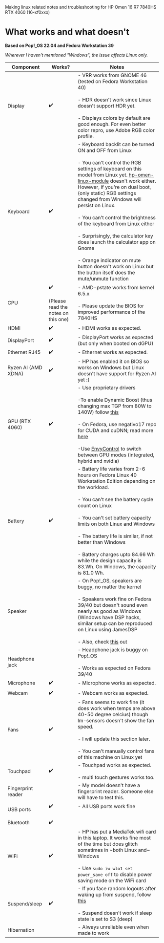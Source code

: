Making linux related notes and troubleshooting for HP Omen 16 R7 7840HS RTX 4060 (16-xf0xxx) 

# What works and what doesn't

**Based on Pop!_OS 22.04 and Fedora Workstation 39**  

*Wherever I haven't mentioned "Windows", the issue affects Linux only.*

| Component | Works? | Notes |
| --------- | ------ | ----- |
| Display | :heavy_check_mark: |  - VRR works from GNOME 46 (tested on Fedora Workstation 40) <br><br> - HDR doesn't work since Linux doesn't support HDR yet. <br><br> - Displays colors by default are good enough. For even better color repro, use Adobe RGB color profile. | 
| Keyboard | :heavy_check_mark: | - Keyboard backlit can be turned ON and OFF from Linux <br><br> - You can't control the RGB settings of keyboard on this model from Linux yet. [hp-omen-linux-module](https://github.com/pelrun/hp-omen-linux-module) doesn't work either. However, if you're on dual boot, (only static) RGB settings changed from Windows will persist on Linux. <br><br> - You can't control the brightness of the keyboard from Linux either <br><br> - Surprisingly, the calculator key does launch the calculator app on Gnome <br><br> - Orange indicator on mute button doesn't work on Linux but the button itself does the mute/unmute function | 
| CPU | :heavy_check_mark: <br><br> (Please read the notes on this one) |  - AMD-pstate works from kernel 6.5.x <br><br> - Please update the BIOS for improved performance of the 7840HS| 
| HDMI | :heavy_check_mark: | - HDMI works as expected. |
| DisplayPort | :heavy_check_mark: | - DisplayPort works as expected (but only when booted on dGPU) |
| Ethernet RJ45 | :heavy_check_mark: | - Ethernet works as expected. |
| Ryzen AI (AMD XDNA) |  :heavy_check_mark: | - HP has enabled it on BIOS so works on Windows but Linux doesn't have support for Ryzen AI yet :( |  
| GPU (RTX 4060) | :heavy_check_mark: | - Use proprietary drivers <br><br> -To enable Dynamic Boost (thus changing max TGP from 80W to 140W) follow [this](https://github.com/realKarthikNair/16-xf0xxx-linux-troubleshooting/blob/main/enable-max-TGP.md) <br><br> - On Fedora, use negativo17 repo for CUDA and cuDNN; read more [here](https://github.com/realKarthikNair/16-xf0xxx-linux-troubleshooting/blob/main/fedora39-tensorflow-gpu.md) <br><br> -Use [EnvyControl](https://github.com/bayasdev/envycontrol) to switch between GPU modes (integrated, hybrid and nvidia)  
| Battery | :heavy_check_mark: |  - Battery life varies from 2-6 hours on Fedora Linux 40 Workstation Edition depending on the workload. <br><br> - You can't see the battery cycle count on Linux <br><br> - You can't set battery capacity limits on both Linux and Windows <br><br> - The battery life is similar, if not better than Windows <br><br> - Battery charges upto 84.66 Wh while the design capacity is 83.Wh. On Windows, the capacity is 81.0 Wh. | 
| Speaker |  |  - On Pop!_OS, speakers are buggy, no matter the kernel <br><br> - Speakers work fine on Fedora 39/40 but doesn't sound even nearly as good as Windows (Windows have DSP hacks, similar setup can be reproduced on Linux using JamesDSP <br><br> - Also, check [this](/speaker_pins.png) out |
| Headphone jack |  | - Headphone jack is buggy on Pop!_OS <br><br> - Works as expected on Fedora 39/40 |
| Microphone | :heavy_check_mark: |  - Microphone works as expected. |
| Webcam | :heavy_check_mark: |  - Webcam works as expected. |
| Fans | :heavy_check_mark: |  - Fans seems to work fine (it does work when temps are above 40-50 degree celcius) though lm-sensors doesn't show the fan speed. <br><br> - I will update this section later. <br><br> - You can't manually control fans of this machine on Linux yet |
| Touchpad | :heavy_check_mark: |  - Touchpad works as expected. <br><br> - multi touch gestures works too. |
| Fingerprint reader |  |  - My model doesn't have a fingerprint reader. Someone else will have to test this. |
| USB ports | :heavy_check_mark: <br><br> | - All USB ports work fine <br><br> |
| Bluetooth | :heavy_check_mark: | | 
| WiFi | :heavy_check_mark: | - HP has put a MediaTek wifi card in this laptop. It works fine most of the time but does glitch sometimes in ~both Linux and~ Windows <br><br> - Use `sudo iw wlo1 set power_save off` to disable power saving mode on the WiFi card  | 
| Suspend/sleep | :heavy_check_mark: | - If you face random logouts after waking up from suspend, follow [this](https://github.com/realKarthikNair/16-xf0xxx-linux-troubleshooting/blob/main/fix_suspend.md) <br><br> - Suspend doesn't work if sleep state is set to S3 (deep) | 
| Hibernation |  | - Always unreliable even when made to work |
